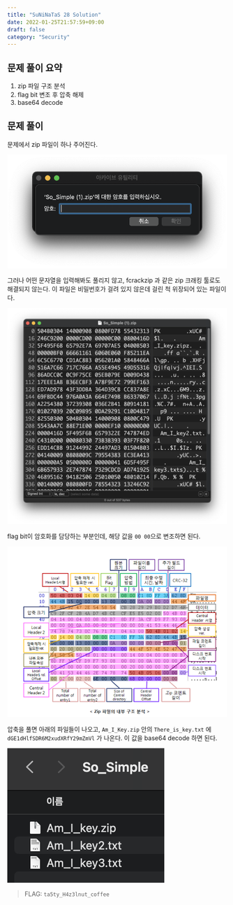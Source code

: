 ```yaml
---
title: "SuNiNaTaS 28 Solution"
date: 2022-01-25T21:57:59+09:00
draft: false
category: "Security"
---
```


## 문제 풀이 요약

1. zip 파일 구조 분석
2. flag bit 변조 후 압축 해제
3. base64 decode

## 문제 풀이

문제에서 zip 파일이 하나 주어진다.

![img](img/suninatas-28/1.png)

그러나 어떤 문자열을 입력해봐도 풀리지 않고, fcrackzip 과 같은 zip 크래킹 툴로도 해결되지 않는다. 이 파일은 비밀번호가 걸려 있지 않은데 걸린 척 위장되어 있는 파일이다.

![img](img/suninatas-28/2.png)

flag bit이 암호화를 담당하는 부분인데, 해당 값을 `00 00`으로 변조하면 된다.

![img](img/suninatas-28/3.png)

압축을 풀면 아래의 파일들이 나오고, `Am_I_Key.zip` 안의 `There_is_key.txt` 에 `dGE1dHlfSDR6M2xudXRfY29mZmVl` 가 나온다. 이 값을 base64 decode 하면 된다.

![img](img/suninatas-28/4.png)

> FLAG: `ta5ty_H4z3lnut_coffee`
